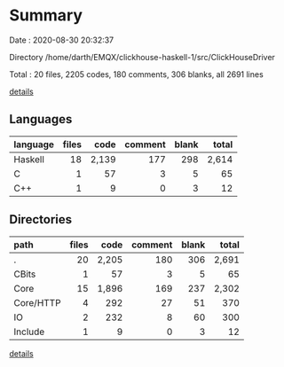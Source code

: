 # Summary

Date : 2020-08-30 20:32:37

Directory /home/darth/EMQX/clickhouse-haskell-1/src/ClickHouseDriver

Total : 20 files,  2205 codes, 180 comments, 306 blanks, all 2691 lines

[details](details.md)

## Languages
| language | files | code | comment | blank | total |
| :--- | ---: | ---: | ---: | ---: | ---: |
| Haskell | 18 | 2,139 | 177 | 298 | 2,614 |
| C | 1 | 57 | 3 | 5 | 65 |
| C++ | 1 | 9 | 0 | 3 | 12 |

## Directories
| path | files | code | comment | blank | total |
| :--- | ---: | ---: | ---: | ---: | ---: |
| . | 20 | 2,205 | 180 | 306 | 2,691 |
| CBits | 1 | 57 | 3 | 5 | 65 |
| Core | 15 | 1,896 | 169 | 237 | 2,302 |
| Core/HTTP | 4 | 292 | 27 | 51 | 370 |
| IO | 2 | 232 | 8 | 60 | 300 |
| Include | 1 | 9 | 0 | 3 | 12 |

[details](details.md)